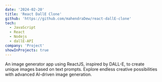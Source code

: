 ```yaml
---
date: '2024-02-20'
title: 'React DallE Clone'
github: 'https://github.com/mahendraDew/react-dallE-clone'
tech:
  - JavaScript
  - React
  - Nodejs
  - dallE-API
company: 'Project'
showInProjects: true
---
```


An image generator app using ReactJS, inspired by DALL-E, to create unique images based on text prompts. Explore endless creative possibilities with advanced AI-driven image generation.

